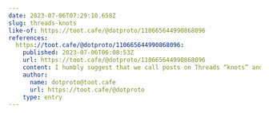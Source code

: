 ```yaml
---
date: 2023-07-06T07:29:10.658Z
slug: threads-knots
like-of: https://toot.cafe/@dotproto/110665644990868096
references:
  https://toot.cafe/@dotproto/110665644990868096:
    published: 2023-07-06T06:08:53Z
    url: https://toot.cafe/@dotproto/110665644990868096
    content: I humbly suggest that we call posts on Threads “knots” and the act of posting “knotting”
    author:
      name: dotproto@toot.cafe
      url: https://toot.cafe/@dotproto
    type: entry
---
```


